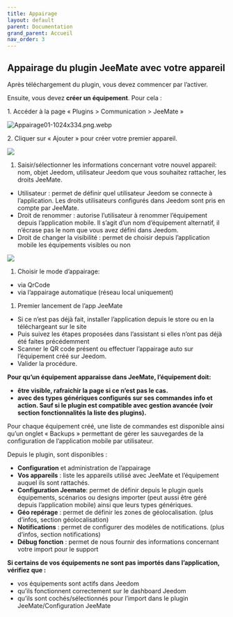 ```yaml
---
title: Appairage
layout: default
parent: Documentation
grand_parent: Accueil
nav_order: 3
---
```


## Appairage du plugin JeeMate avec votre appareil

Après téléchargement du plugin, vous devez commencer par l’activer.

Ensuite, vous devez **créer un équipement**. Pour cela :
  
1\. Accéder à la page « Plugins > Communication > JeeMate »

![Appairage01-1024x334.png.webp](/img/doc/jeemate_select_plugin.webp)

2\. Cliquer sur « Ajouter » pour créer votre premier appareil.

![](/img/doc/appairage01-1024x334.png.webp)

1.  Saisir/sélectionner les informations concernant votre nouvel appareil: nom, objet Jeedom, utilisateur Jeedom que vous souhaitez rattacher, les droits JeeMate.

-   Utilisateur : permet de définir quel utilisateur Jeedom se connecte à l’application. Les droits utilisateurs configurés dans Jeedom sont pris en compte par JeeMate.
-   Droit de renommer : autorise l’utilisateur à renommer l’équipement depuis l’application mobile. Il s’agit d’un nom d’équipement alternatif, il n’écrase pas le nom que vous avez défini dans Jeedom.
-   Droit de changer la visibilité : permet de choisir depuis l’application mobile les équipements visibles ou non

![](/img/doc/jeemate_add_device_2.webp)

1.  Choisir le mode d’appairage:

-   via QrCode
-   via l’appairage automatique (réseau local uniquement)

1.  Premier lancement de l’app JeeMate

-   Si ce n’est pas déjà fait, installer l’application depuis le store ou en la téléchargeant sur le site
-   Puis suivez les étapes proposées dans l’assistant si elles n’ont pas déjà été faites précédemment
-   Scanner le QR code présent ou effectuer l’appairage auto sur l’équipement créé sur Jeedom.
-   Valider la procédure.

**Pour qu’un équipement apparaisse dans JeeMate, l’équipement doit:**

-   **être visible, rafraichir la page si ce n’est pas le cas.**
-   **avec des types génériques configurés sur ses commandes info et action. Sauf si le plugin est compatible avec gestion avancée (voir section fonctionnalités la liste des plugins).**

Pour chaque équipement créé, une liste de commandes est disponible ainsi qu’un onglet « Backups » permettant de gérer les sauvegardes de la configuration de l’application mobile par utilisateur.

Depuis le plugin, sont disponibles :

-   **Configuration** et administration de l’appairage
-   **Vos appareils** : liste les appareils utilisé avec JeeMate et l’équipement auquel ils sont rattachés.
-   **Configuration Jeemate**: permet de définir depuis le plugin quels équipements, scénarios ou designs importer (peut aussi être géré depuis l’application mobile) ainsi que leurs types génériques.
-   **Géo repérage** : permet de définir les zones de géolocalisation. (plus d’infos, section géolocalisation)
-   **Notifications** : permet de configurer des modèles de notifications. (plus d’infos, section notifications)
-   **Débug fonction** : permet de nous fournir des informations concernant votre import pour le support

**Si certains de vos équipements ne sont pas importés dans l’application, vérifiez que :**

-   vos équipements sont actifs dans Jeedom
-   qu’ils fonctionnent correctement sur le dashboard Jeedom
-   qu’ils sont cochés/sélectionnés pour l’import dans le plugin JeeMate/Configuration JeeMate
